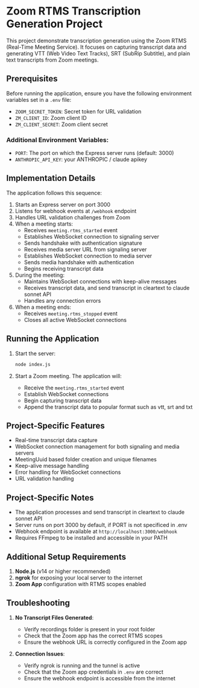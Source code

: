 # Zoom RTMS Transcription Generation Project

This project demonstrate transcription generation using the Zoom RTMS (Real-Time Meeting Service). It focuses on capturing transcript data and generating VTT (Web Video Text Tracks), SRT (SubRip Subtitle), and plain text transcripts from Zoom meetings.

## Prerequisites

Before running the application, ensure you have the following environment variables set in a `.env` file:
- `ZOOM_SECRET_TOKEN`: Secret token for URL validation
- `ZM_CLIENT_ID`: Zoom client ID
- `ZM_CLIENT_SECRET`: Zoom client secret


### Additional Environment Variables:
- `PORT`: The port on which the Express server runs (default: 3000)
- `ANTHROPIC_API_KEY`: your ANTHROPIC / claude apikey
## Implementation Details

The application follows this sequence:

1. Starts an Express server on port 3000
2. Listens for webhook events at `/webhook` endpoint
3. Handles URL validation challenges from Zoom
4. When a meeting starts:
   - Receives `meeting.rtms_started` event
   - Establishes WebSocket connection to signaling server
   - Sends handshake with authentication signature
   - Receives media server URL from signaling server
   - Establishes WebSocket connection to media server
   - Sends media handshake with authentication
   - Begins receiving transcript data
5. During the meeting:  
   - Maintains WebSocket connections with keep-alive messages
   - Receives transcript data, and send transcript in cleartext to claude sonnet API
   - Handles any connection errors
6. When a meeting ends: 
   - Receives `meeting.rtms_stopped` event
   - Closes all active WebSocket connections

## Running the Application

1. Start the server:
   ```bash
   node index.js  
   ```

2. Start a Zoom meeting. The application will:  
   - Receive the `meeting.rtms_started` event
   - Establish WebSocket connections
   - Begin capturing transcript data
   - Append the transcript data to popular format such as vtt, srt and txt


## Project-Specific Features  

- Real-time transcript data capture
- WebSocket connection management for both signaling and media servers
- MeetingUuid based folder creation and unique filenames
- Keep-alive message handling
- Error handling for WebSocket connections
- URL validation handling

## Project-Specific Notes  

- The application processes and send transcript in cleartext to claude sonnet API
- Server runs on port 3000 by default, if PORT is not specificed in .env
- Webhook endpoint is available at `http://localhost:3000/webhook`
- Requires FFmpeg to be installed and accessible in your PATH

## Additional Setup Requirements  

1. **Node.js** (v14 or higher recommended)
2. **ngrok** for exposing your local server to the internet
3. **Zoom App** configuration with RTMS scopes enabled

## Troubleshooting  

1. **No Transcript Files Generated**:
   - Verify recordings folder is present in your root folder
   - Check that the Zoom app has the correct RTMS scopes
   - Ensure the webhook URL is correctly configured in the Zoom app

2. **Connection Issues**:
   - Verify ngrok is running and the tunnel is active
   - Check that the Zoom app credentials in `.env` are correct
   - Ensure the webhook endpoint is accessible from the internet


